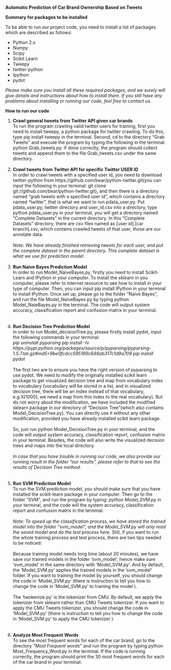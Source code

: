 
<b>Automatic Prediction of Car Brand Ownership Based on Tweets </b>


<b>Summary for packages to be installed </b>

To be able to run our project code, you need to install a list of packages which are described as follows:
<ul>
	<li>Python 2.x</li>
	<li>Numpy</li>
	<li>Scipy</li>
	<li>Scikit Learn</li>
	<li>Tweepy</li>
	<li> twitter-python</li>
	<li>Ipython</li>
	<li>pydot</li>
</ul>


<i>Please make sure you install all these required packages, and we surely will give details and instructions about how to install them. If you still have any problems about installing or running our code, feel free to contact us. </i>

<b>How to run our code</b>
<ol>
	<li><b>Crawl general tweets from Twitter API given car brands</b><br/>
	To run the program crawling valid twitter users for training, first you need to install tweepy, a python package for twitter crawling. To do this, type pip install tweepy in the terminal. Second, cd to the directory “Grab Tweets” and execute the program by typing the following in the terminal: python Grab_tweets.py. If done correctly, the program should collect tweets and append them to the file Grab_tweets.csv under the same directory.</li><br/>
	<li><b>Crawl tweets from Twitter API for specific Twitter USER ID</b><br/>
	In order to crawl tweets with a specified user id, you need to download twitter-python from https://github.com/bear/python-twitter.git(you can input the following in your terminal: git clone git://github.com/bear/python-twitter.git), and then there is a directory named “grab tweets with a specified user id”, which contains a directory named “twitter”, that is what we want to run pdata_user.py. Put pdata_user.py, twitter directory and user_id.csv into a directory, type python pdata_user.py in your terminal, you will get a directory named “Complete Datasets” in the current directory. In this “Complete Datasets” directory, there are csv files named as [user id].[car branch].csv, which contains crawled tweets of that user, those are our annotate data.</li></br>
	<i>Note: We have already finished retrieving tweets for each user, and put the complete dataset in the parent directory. This complete dataset is what we use for prediction model.</i><br/><br/>
	<li><b>Run Naive Bayes Prediction Model</b><br/>
	In order to run Model_NaiveBayes.py, firstly you need to install Scikit-Learn and IPython in your computer. To install the sklearn in you computer, please refer to internet resource to see how to install in your type of computer.
	Then, you can input pip install IPython in your terminal to install IPython. 
	Once set up, please go to the folder “Naive Bayes”, and run the file Model_NaiveBayes.py by typing python Model_NaieBayes.py in the terminal. The code will output system accuracy, classification report and confusion matrix in your terminal. </li><br/><br/>
	<li><b>Run Decision Tree Prediction Model</b><br/>
	In order to run Model_decisionTree.py, please firstly install pydot, input the following commands in your terminal: <br/>
	<i>pip uninstall pyparsing 
	pip install -Iv https://pypi.python.org/packages/source/p/pyparsing/pyparsing-1.5.7.tar.gz#md5=9be0fcdcc595199c646ab317c1d9a709
	pip install pydot </i><br/><br/>
	The first two are to ensure you have the right version of pyparsing to use pydot. We need to modify the originally installed scikit learn package to get visualized decision tree and map from vocabulary index to vocabulary (vocabulary will be stored in a list, and in visualized decision tree, there will be an index instead of that vocabulary, e.g.X[1000], we need a map from this index to the real vocabulary). But do not worry about the modification, we have included the modified sklearn package in our directory of “Decision Tree”(which also contains Model_DecisionTree.py). You can directly use it without any other modification, provided you have already installed scikit learn package.<br/><br/>
	So, just run python Model_DecisionTree.py in your terminal, and the code will output system accuracy, classification report, confusion matrix in your terminal. Besides, the code will also write the visualized decision trees and maps into the local directory.<br/><br/>
	<i>In case that you have trouble in running our code, we also provide our running result in the folder “our results”, please refer to that to see the results of Decision Tree method.</i>
	</li><br/><br/>
	<li><b>Run SVM Prediction Model</b><br/>
	To run the SVM prediction model, you should make sure that you have installed the scikit-learn package in your computer. Then go to the folder “SVM”, and run the program by typing:
	<i>python Model_SVM.py</i> in your terminal, and the code will  the system accuracy, classification report and confusion matrix in the terminal. <br/><br/>
	<i>Note: To speed up the classification process, we have stored the trained model into the folder “svm_model”, and the Model_SVM.py will only read the saved model and do the test process here.</i>
	Still, if you want to run the whole training process and test process, there are two tips needed to be noticed:<br/><br/>
	Because training model needs long time (about 20 minutes), we have save our trained models in the folder ‘svm_model’, hence make sure ‘svm_model’ in the same directory with ‘Model_SVM.py’. And by default,  the ‘Model_SVM.py’  applies the trained models in the ‘svm_model’ folder. If you want to training the model by yourself, you should change the code in ‘Model_SVM.py’ (there is instruction to tell you how to change the code in ‘Model_SVM.py’ to training the model ).<br/><br/>
	The ‘twokenize.py’ is the tokenizer from CMU. By default, we apply the tokenizer from sklearn rather than CMU Tweets tokenizer. If you want to apply the CMU Tweets tokenizer, you should change the code in ‘Model_SVM.py’ (there is instruction to tell you how to change the code in ‘Model_SVM.py’ to apply the CMU tokenizer ).
	</li><br/><br/>
	<li><b>Analyze Most Frequent Words</b><br/>
	To see the most frequent words for each of the car brand, go to the directory <i>“Most Frequent words”</i> and run the program by typing python Most_Frequency_Word.py in the terminal. If the code is running correctly, the program should print the 30 most frequent words for each of the car brand in your terminal.
	</li><br/>

